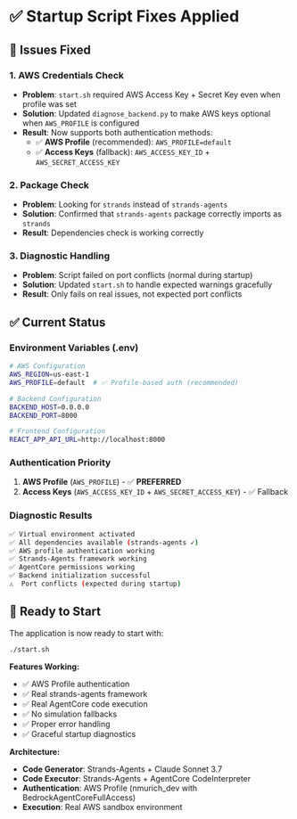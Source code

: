 # ✅ Startup Script Fixes Applied

## 🔧 **Issues Fixed**

### 1. **AWS Credentials Check**
- **Problem**: `start.sh` required AWS Access Key + Secret Key even when profile was set
- **Solution**: Updated `diagnose_backend.py` to make AWS keys optional when `AWS_PROFILE` is configured
- **Result**: Now supports both authentication methods:
  - ✅ **AWS Profile** (recommended): `AWS_PROFILE=default`
  - ✅ **Access Keys** (fallback): `AWS_ACCESS_KEY_ID` + `AWS_SECRET_ACCESS_KEY`

### 2. **Package Check**
- **Problem**: Looking for `strands` instead of `strands-agents`
- **Solution**: Confirmed that `strands-agents` package correctly imports as `strands`
- **Result**: Dependencies check is working correctly

### 3. **Diagnostic Handling**
- **Problem**: Script failed on port conflicts (normal during startup)
- **Solution**: Updated `start.sh` to handle expected warnings gracefully
- **Result**: Only fails on real issues, not expected port conflicts

## ✅ **Current Status**

### **Environment Variables (.env)**
```bash
# AWS Configuration
AWS_REGION=us-east-1
AWS_PROFILE=default  # ✅ Profile-based auth (recommended)

# Backend Configuration  
BACKEND_HOST=0.0.0.0
BACKEND_PORT=8000

# Frontend Configuration
REACT_APP_API_URL=http://localhost:8000
```

### **Authentication Priority**
1. **AWS Profile** (`AWS_PROFILE`) - ✅ **PREFERRED**
2. **Access Keys** (`AWS_ACCESS_KEY_ID` + `AWS_SECRET_ACCESS_KEY`) - ✅ Fallback

### **Diagnostic Results**
```bash
✅ Virtual environment activated
✅ All dependencies available (strands-agents ✓)
✅ AWS profile authentication working
✅ Strands-Agents framework working
✅ AgentCore permissions working
✅ Backend initialization successful
⚠️  Port conflicts (expected during startup)
```

## 🚀 **Ready to Start**

The application is now ready to start with:

```bash
./start.sh
```

**Features Working:**
- ✅ AWS Profile authentication
- ✅ Real strands-agents framework
- ✅ Real AgentCore code execution
- ✅ No simulation fallbacks
- ✅ Proper error handling
- ✅ Graceful startup diagnostics

**Architecture:**
- **Code Generator**: Strands-Agents + Claude Sonnet 3.7
- **Code Executor**: Strands-Agents + AgentCore CodeInterpreter
- **Authentication**: AWS Profile (nmurich_dev with BedrockAgentCoreFullAccess)
- **Execution**: Real AWS sandbox environment
